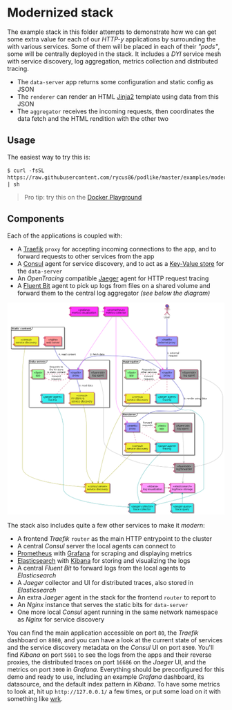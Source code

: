 # Modernized stack

The example stack in this folder attempts to demonstrate how we can get some extra value for each of our *HTTP-y* applications by surrounding the with various services. Some of them will be placed in each of their *"pods"*, some will be centrally deployed in the stack. It includes a *DYI* service mesh with service discovery, log aggregation, metrics collection and distributed tracing.

- The `data-server` app returns some configuration and static config as JSON
- The `renderer` can render an HTML [Jinja2](http://jinja.pocoo.org/) template using data from this JSON
- The `aggregator` receives the incoming requests, then coordinates the data fetch and the HTML rendition with the other two

## Usage

The easiest way to try this is:

```shell
$ curl -fsSL https://raw.githubusercontent.com/rycus86/podlike/master/examples/modernized/install.sh | sh
```

> Pro tip: try this on the [Docker Playground](https://labs.play-with-docker.com/)

## Components

Each of the applications is coupled with:

- A [Traefik](https://traefik.io/) `proxy` for accepting incoming connections to the app, and to forward requests to other services from the app
- A [Consul](https://www.consul.io/) agent for service discovery, and to act as a [Key-Value store](https://www.consul.io/intro/getting-started/kv.html) for the `data-server`
- An *OpenTracing* compatible [Jaeger](https://www.jaegertracing.io/) agent for HTTP request tracing
- A [Fluent Bit](https://fluentbit.io/) agent to pick up logs from files on a shared volume and forward them to the central log aggregator *(see below the diagram)*

![Components](components.png)

The stack also includes quite a few other services to make it *modern*:

- A frontend *Traefik* `router` as the main HTTP entrypoint to the cluster
- A central *Consul* server the local agents can connect to
- [Prometheus](https://prometheus.io/) with [Grafana](https://grafana.com/) for scraping and displaying metrics
- [Elasticsearch](https://www.elastic.co/products/elasticsearch) with [Kibana](https://www.elastic.co/products/kibana) for storing and visualizing the logs
- A central *Fluent Bit* to forward logs from the local agents to *Elasticsearch*
- A *Jaeger* collector and UI for distributed traces, also stored in *Elasticsearch*
- An extra *Jaeger* agent in the stack for the frontend `router` to report to
- An *Nginx* instance that serves the static bits for `data-server`
- One more local *Consul* agent running in the same network namespace as *Nginx* for service discovery

You can find the main application accessible on port `80`, the *Traefik* dashboard on `8080`, and you can have a look at the current state of services and the service discovery metadata on the *Consul* UI on port `8500`. You'll find *Kibana* on port `5601` to see the logs from the apps and their reverse proxies, the distributed traces on port `16686` on the *Jaeger* UI, and the metrics on port `3000` in *Grafana*. Everything should be preconfigured for this demo and ready to use, including an example *Grafana* dashboard, its datasource, and the default index pattern in *Kibana*. To have some metrics to look at, hit up `http://127.0.0.1/` a few times, or put some load on it with something like [wrk](https://github.com/wg/wrk).

